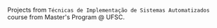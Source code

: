 Projects from `Técnicas de Implementação de Sistemas Automatizados` course from Master's Program @ UFSC.